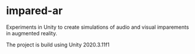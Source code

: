# impared-ar
Experiments in Unity to create simulations of audio and visual imparements in augmented reality.

The project is build using Unity 2020.3.11f1
